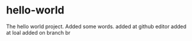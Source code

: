 # hello-world
The hello world project.
Added some words.
added at github editor
added at loal
added on branch br
